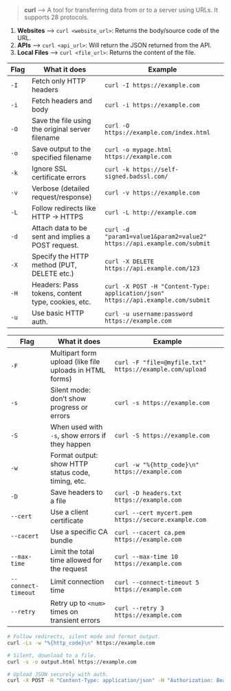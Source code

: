 > **curl** --> A tool for transferring data from or to a server using URLs. It supports 28 protocols.

1. **Websites** --> `curl <website_url>`: Returns the body/source code of the URL.
2. **APIs** --> `curl <api_url>`: Will return the JSON returned from the API.
3. **Local Files** --> `curl <file_url>`: Returns the content of the file.

| Flag | What it does                                       | Example                                                                           |
| ---- | -------------------------------------------------- | --------------------------------------------------------------------------------- |
| `-I` | Fetch only HTTP headers                            | `curl -I https://example.com`                                                     |
| `-i` | Fetch headers and body                             | `curl -i https://example.com`                                                     |
| `-O` | Save the file using the original server filename   | `curl -O https://example.com/index.html`                                          |
| `-o` | Save output to the specified filename              | `curl -o mypage.html https://example.com`                                         |
| `-k` | Ignore SSL certificate errors                      | `curl -k https://self-signed.badssl.com/`                                         |
| `-v` | Verbose (detailed request/response)                | `curl -v https://example.com`                                                     |
| `-L` | Follow redirects like HTTP → HTTPS                 | `curl -L http://example.com`                                                      |
| `-d` | Attach data to be sent and implies a POST request. | `curl -d "param1=value1&param2=value2" https://api.example.com/submit`            |
| `-X` | Specify the HTTP method (PUT, DELETE etc.)         | `curl -X DELETE https://api.example.com/123`                                      |
| `-H` | Headers: Pass tokens, content type, cookies, etc.  | `curl -X POST -H "Content-Type: application/json" https://api.example.com/submit` |
| `-u` | Use basic HTTP auth.                               | `curl -u username:password https://example.com`                                   |

| Flag                | What it does                                            | Example                                                 |
| ------------------- | ------------------------------------------------------- | ------------------------------------------------------- |
| `-F`                | Multipart form upload (like file uploads in HTML forms) | `curl -F "file=@myfile.txt" https://example.com/upload` |
| `-s`                | Silent mode: don’t show progress or errors              | `curl -s https://example.com`                           |
| `-S`                | When used with `-s`, show errors if they happen         | `curl -S https://example.com`                           |
| `-w`                | Format output: show HTTP status code, timing, etc.      | `curl -w "%{http_code}\n" https://example.com`          |
| `-D`                | Save headers to a file                                  | `curl -D headers.txt https://example.com`               |
| `--cert`            | Use a client certificate                                | `curl --cert mycert.pem https://secure.example.com`     |
| `--cacert`          | Use a specific CA bundle                                | `curl --cacert ca.pem https://example.com`              |
| `--max-time`        | Limit the total time allowed for the request            | `curl --max-time 10 https://example.com`                |
| `--connect-timeout` | Limit connection time                                   | `curl --connect-timeout 5 https://example.com`          |
| `--retry`           | Retry up to `<num>` times on transient errors           | `curl --retry 3 https://example.com`                    |
```bash
# Follow redirects, silent mode and format output.
curl -Ls -w "%{http_code}\n" https://example.com

# Silent, download to a file.
curl -s -o output.html https://example.com

# Upload JSON securely with auth.
curl -X POST -H "Content-Type: application/json" -H "Authorization: Bearer <token>" -d '{"key":"value"}' https://api.example.com/submit
```
